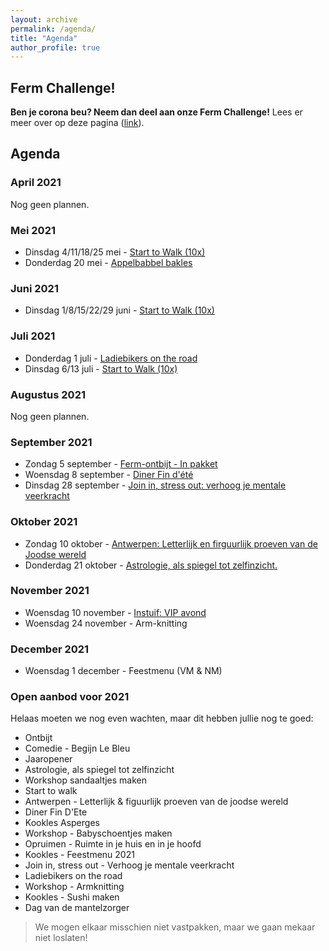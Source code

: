 ```yaml
---
layout: archive
permalink: /agenda/
title: "Agenda"
author_profile: true
---
```


## Ferm Challenge!

**Ben je corona beu? Neem dan deel aan onze Ferm Challenge!** Lees er meer over op deze pagina ([link](/challenges/)).

## Agenda

### April 2021

Nog geen plannen.

### Mei 2021

- Dinsdag 4/11/18/25 mei - [Start to Walk (10x)](/assets/media/agenda/2021-05-04-start-to-walk.jpg)
- Donderdag 20 mei - [Appelbabbel bakles](/assets/media/agenda/2021-02-20-Appelbabbelbakles.jpg)

### Juni 2021

- Dinsdag 1/8/15/22/29 juni - [Start to Walk (10x)](/assets/media/agenda/2021-05-04-start-to-walk.jpg)

### Juli 2021

- Donderdag 1 juli - [Ladiebikers on the road](/assets/media/agenda/2021-07-01-Ladiebikers-on-the-road.pdf)
- Dinsdag 6/13 juli - [Start to Walk (10x)](/assets/media/agenda/2021-05-04-start-to-walk.jpg)

### Augustus 2021

Nog geen plannen.

### September 2021

- Zondag 5 september - [Ferm-ontbijt - In pakket](/assets/media/agenda/2021-09-05-ontbijt.pdf)
- Woensdag 8 september - [Diner Fin d'été](/assets/media/agenda/2021-09-08-fin-ete.pdf)
- Dinsdag 28 september - [Join in, stress out: verhoog je mentale veerkracht](/assets/media/agenda/2021-09-28-stress.pdf)

### Oktober 2021

- Zondag 10 oktober - [Antwerpen: Letterlijk en firguurlijk proeven van de Joodse wereld](/assets/media/agenda/2021-10-10-Antwerpen.pdf)
- Donderdag 21 oktober - [Astrologie, als spiegel tot zelfinzicht.](/assets/media/agenda/2021-10-21-astrologie.jpg)

### November 2021

- Woensdag 10 november - [Instuif: VIP avond](/assets/media/agenda/2021-11-10-vip-avond.jpg)
- Woensdag 24 november - Arm-knitting

### December 2021

- Woensdag 1 december - Feestmenu (VM & NM)

### Open aanbod voor 2021

Helaas moeten we nog even wachten, maar dit hebben jullie nog te goed:

- Ontbijt
- Comedie - Begijn Le Bleu
- Jaaropener
- Astrologie, als spiegel tot zelfinzicht
- Workshop sandaaltjes maken
- Start to walk
- Antwerpen - Letterlijk & figuurlijk proeven van de joodse wereld
- Diner Fin D'Ete
- Kookles Asperges
- Workshop - Babyschoentjes maken
- Opruimen - Ruimte in je huis en in je hoofd
- Kookles - Feestmenu 2021
- Join in, stress out - Verhoog je mentale veerkracht
- Ladiebikers on the road
- Workshop - Armknitting
- Kookles - Sushi maken
- Dag van de mantelzorger

> We mogen elkaar misschien niet vastpakken, maar we gaan mekaar niet loslaten!
